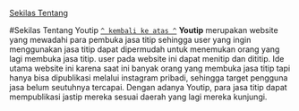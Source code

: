 [Sekilas Tentang](#sekilas-tentang) 

#Sekilas Tentang Youtip
[`^ kembali ke atas ^`](#)
**Youtip** merupakan website yang mewadahi para pembuka jasa titip sehingga user yang ingin menggunakan jasa titip dapat dipermudah untuk menemukan orang yang lagi membuka jasa titip. user pada website ini dapat menitip dan dititip. Ide utama website ini karena saat ini banyak orang yang membuka jasa titip tapi hanya bisa dipublikasi melalui instagram pribadi, sehingga target pengguna jasa belum seutuhnya tercapai. Dengan adanya Youtip, para jasa titip dapat mempublikasi jastip mereka sesuai daerah yang lagi mereka kunjungi.


